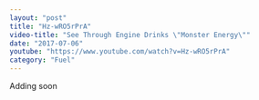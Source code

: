 ```yaml
---
layout: "post"
title: "Hz-wRO5rPrA"
video-title: "See Through Engine Drinks \"Monster Energy\""
date: "2017-07-06"
youtube: "https://www.youtube.com/watch?v=Hz-wRO5rPrA"
category: "Fuel"
---
```

<div class="space-y-1"><p class="text-gray-400">Adding soon</p></div>